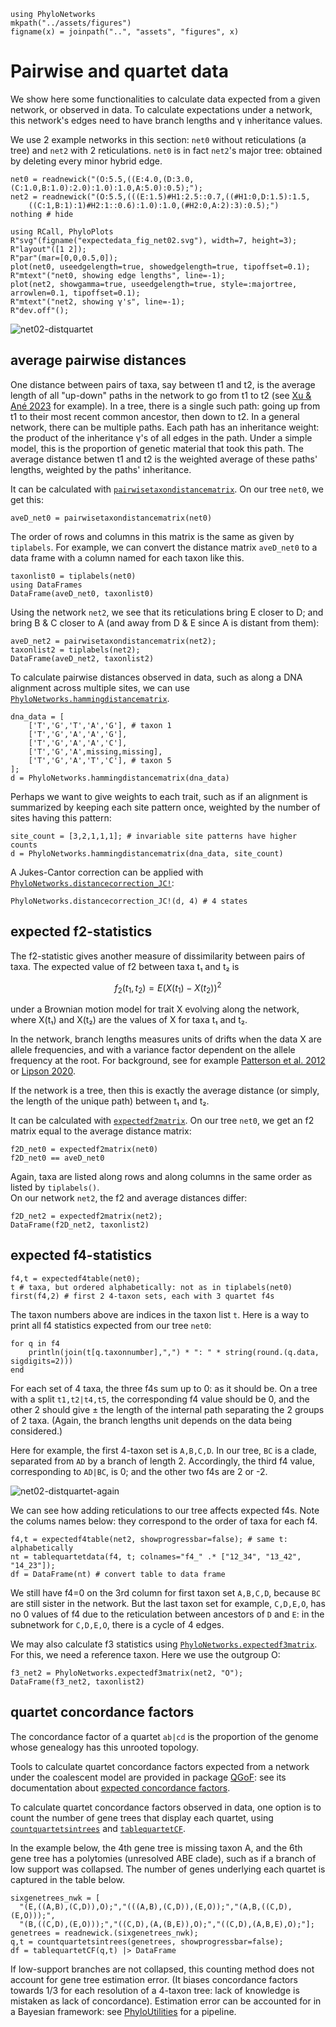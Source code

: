 ```@setup edata
using PhyloNetworks
mkpath("../assets/figures")
figname(x) = joinpath("..", "assets", "figures", x)
```

# Pairwise and quartet data

We show here some functionalities to calculate data expected
from a given network, or observed in data.
To calculate expectations under a network, this network's edges
need to have branch lengths and γ inheritance values.

We use 2 example networks in this section:
`net0` without reticulations (a tree) and
`net2` with 2 reticulations.
`net0` is in fact `net2`'s major tree: obtained by
deleting every minor hybrid edge.

```@example edata
net0 = readnewick("(O:5.5,((E:4.0,(D:3.0,(C:1.0,B:1.0):2.0):1.0):1.0,A:5.0):0.5);");
net2 = readnewick("(O:5.5,(((E:1.5)#H1:2.5::0.7,((#H1:0,D:1.5):1.5,
    ((C:1,B:1):1)#H2:1::0.6):1.0):1.0,(#H2:0,A:2):3):0.5);")
nothing # hide
```

```@setup edata
using RCall, PhyloPlots
R"svg"(figname("expectedata_fig_net02.svg"), width=7, height=3);
R"layout"([1 2]);
R"par"(mar=[0,0,0.5,0]);
plot(net0, useedgelength=true, showedgelength=true, tipoffset=0.1);
R"mtext"("net0, showing edge lengths", line=-1);
plot(net2, showgamma=true, useedgelength=true, style=:majortree, arrowlen=0.1, tipoffset=0.1);
R"mtext"("net2, showing γ's", line=-1);
R"dev.off"();
```
![net02-distquartet](../assets/figures/expectedata_fig_net02.svg)

## average pairwise distances

One distance between pairs of taxa, say between t1 and t2, is the
average length of all "up-down" paths in the network to go from t1 to t2
(see [Xu & Ané 2023](https://doi.org/10.1007/s00285-022-01847-8) for example).
In a tree, there is a single such path: going up from t1 to their
most recent common ancestor, then down to t2.
In a general network, there can be multiple paths.
Each path has an inheritance weight: the product of the inheritance γ's of
all edges in the path.
Under a simple model, this is the proportion of genetic material that took
this path.
The average distance betwen t1 and t2 is the weighted average of these
paths' lengths, weighted by the paths' inheritance.

It can be calculated with [`pairwisetaxondistancematrix`](@ref).
On our tree `net0`, we get this:

```@repl edata
aveD_net0 = pairwisetaxondistancematrix(net0)
```
The order of rows and columns in this matrix is the same as
given by `tiplabels`. For example, we can convert the distance matrix
`aveD_net0` to a data frame with a column named for each taxon like this.

```@repl edata
taxonlist0 = tiplabels(net0)
using DataFrames
DataFrame(aveD_net0, taxonlist0)
```

Using the network `net2`, we see that its reticulations bring
E closer to D; and bring B & C closer to A (and away from D & E
since A is distant from them):

```@repl edata
aveD_net2 = pairwisetaxondistancematrix(net2);
taxonlist2 = tiplabels(net2);
DataFrame(aveD_net2, taxonlist2)
```

To calculate pairwise distances observed in data, such as
along a DNA alignment across multiple sites, we can use
[`PhyloNetworks.hammingdistancematrix`](@ref).

```@repl edata
dna_data = [
    ['T','G','T','A','G'], # taxon 1
    ['T','G','A','A','G'],
    ['T','G','A','A','C'],
    ['T','G','A',missing,missing],
    ['T','G','A','T','C'], # taxon 5
];
d = PhyloNetworks.hammingdistancematrix(dna_data)
```

Perhaps we want to give weights to each trait, such as if an alignment is
summarized by keeping each site pattern once, weighted by the number of sites
having this pattern:

```@repl edata
site_count = [3,2,1,1,1]; # invariable site patterns have higher counts
d = PhyloNetworks.hammingdistancematrix(dna_data, site_count)
```

A Jukes-Cantor correction can be applied with
[`PhyloNetworks.distancecorrection_JC!`](@ref):

```@repl edata
PhyloNetworks.distancecorrection_JC!(d, 4) # 4 states
```

## expected f2-statistics

The f2-statistic gives another measure of dissimilarity between pairs of taxa.
The expected value of f2 between taxa t₁ and t₂ is
```math
f_2(t_1, t_2) = E(X(t_1) - X(t_2))^2
```
under a Brownian motion model for trait X evolving along the network,
where X(t₁) and X(t₂) are the values of X for taxa t₁ and t₂.

In the network, branch lengths measures units of drifts when the data X
are allele frequencies, and with a variance factor dependent on the allele
frequency at the root.
For background, see for example
[Patterson et al. 2012](https://doi.org/10.1534/genetics.112.145037) or
[Lipson 2020](https://doi.org/10.1111/1755-0998.13230).

If the network is a tree, then this is exactly the average distance
(or simply, the length of the unique path) between t₁ and t₂.

It can be calculated with [`expectedf2matrix`](@ref).
On our tree `net0`, we get an f2 matrix equal to the average distance matrix:

```@repl edata
f2D_net0 = expectedf2matrix(net0)
f2D_net0 == aveD_net0
```

Again, taxa are listed along rows and along columns in the same
order as listed by `tiplabels()`.  
On our network `net2`, the f2 and average distances differ:

```@repl edata
f2D_net2 = expectedf2matrix(net2);
DataFrame(f2D_net2, taxonlist2)
```

## expected f4-statistics

```@repl edata
f4,t = expectedf4table(net0);
t # taxa, but ordered alphabetically: not as in tiplabels(net0)
first(f4,2) # first 2 4-taxon sets, each with 3 quartet f4s
```

The taxon numbers above are indices in the taxon list `t`.
Here is a way to print all f4 statistics expected from our tree `net0`:
```@repl edata
for q in f4
    println(join(t[q.taxonnumber],",") * ": " * string(round.(q.data, sigdigits=2)))
end
```

For each set of 4 taxa, the three f4s sum up to 0: as it should be.
On a tree with a split `t1,t2|t4,t5`, the corresponding f4 value should
be 0, and the other 2 should give ± the length of the internal path separating
the 2 groups of 2 taxa.
(Again, the branch lengths unit depends on the data being considered.)

Here for example, the first 4-taxon set is `A,B,C,D`. In our tree,
`BC` is a clade, separated from `AD` by a branch of length 2.
Accordingly, the third f4 value, corresponding to `AD|BC`, is 0;
and the other two f4s are 2 or -2.

![net02-distquartet-again](../assets/figures/expectedata_fig_net02.svg)

We can see how adding reticulations to our tree affects expected f4s.
Note the colums names below: they correspond to the order of taxa
for each f4.

```@repl edata
f4,t = expectedf4table(net2, showprogressbar=false); # same t: alphabetically
nt = tablequartetdata(f4, t; colnames="f4_" .* ["12_34", "13_42", "14_23"]);
df = DataFrame(nt) # convert table to data frame
```

We still have f4=0 on the 3rd column for first taxon set `A,B,C,D`,
because `BC` are still sister in the network.
But the last taxon set for example, `C,D,E,O`, has no 0 values of f4
due to the reticulation between ancestors of `D` and `E`:
in the subnetwork for `C,D,E,O`, there is a cycle of 4 edges.

We may also calculate f3 statistics using [`PhyloNetworks.expectedf3matrix`](@ref).
For this, we need a reference taxon. Here we use the outgroup O:

```@repl edata
f3_net2 = PhyloNetworks.expectedf3matrix(net2, "O");
DataFrame(f3_net2, taxonlist2)
```

## quartet concordance factors

The concordance factor of a quartet `ab|cd` is the proportion of the
genome whose genealogy has this unrooted topology.

Tools to calculate quartet concordance factors expected from
a network under the coalescent model are provided in package
[QGoF](https://github.com/JuliaPhylo/QuartetNetworkGoodnessFit.jl):
see its documentation about [expected concordance factors](https://juliaphylo.github.io/QuartetNetworkGoodnessFit.jl/stable/man/expected_qCFs/#expected-concordance-factors).

To calculate quartet concordance factors observed in data, one option is
to count the number of gene trees that display each quartet, using
[`countquartetsintrees`](@ref) and [`tablequartetCF`](@ref).

In the example below, the 4th gene tree is missing taxon A, and
the 6th gene tree has a polytomies (unresolved ABE clade), such as if
a branch of low support was collapsed.
The number of genes underlying each quartet is captured in the table below.

```@repl edata
sixgenetrees_nwk = [
  "(E,((A,B),(C,D)),O);","(((A,B),(C,D)),(E,O));","(A,B,((C,D),(E,O)));",
  "(B,((C,D),(E,O)));","((C,D),(A,(B,E)),O);","((C,D),(A,B,E),O);"];
genetrees = readnewick.(sixgenetrees_nwk);
q,t = countquartetsintrees(genetrees, showprogressbar=false);
df = tablequartetCF(q,t) |> DataFrame
```

If low-support branches are not collapsed, this counting method does not
account for gene tree estimation error.
(It biases concordance factors towards 1/3 for each resolution of a
4-taxon tree: lack of knowledge is mistaken as lack of concordance).
Estimation error can be accounted for in a Bayesian framework:
see [PhyloUtilities](https://juliaphylo.github.io/PhyloUtilities/)
for a pipeline.
